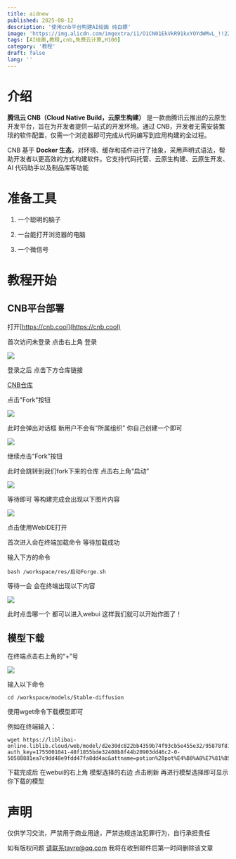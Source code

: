 ```yaml
---
title: aidnew
published: 2025-08-12
description: '使用cnb平台构建AI绘画 纯白嫖'
image: 'https://img.alicdn.com/imgextra/i1/O1CN01EkVkR91kxYOYdWMvL_!!2215879134750-0-fleamarket.jpg'
tags: [AI绘画,教程,cnb,免费云计算,H100]
category: '教程'
draft: false 
lang: ''
---
```


# 介绍

**腾讯云 CNB（Cloud Native Build，云原生构建）** 是一款由腾讯云推出的云原生开发平台，旨在为开发者提供一站式的开发环境。通过 CNB，开发者无需安装繁琐的软件配置，仅需一个浏览器即可完成从代码编写到应用构建的全过程。

CNB 基于 **Docker 生态**，对环境、缓存和插件进行了抽象，采用声明式语法，帮助开发者以更高效的方式构建软件。它支持代码托管、云原生构建、云原生开发、AI 代码助手以及制品库等功能

# 准备工具

1. 一个聪明的脑子

2. 一台能打开浏览器的电脑

3. 一个微信号

# 教程开始

## CNB平台部署

打开[https://cnb.cool](https://cnb.cool)

首次访问未登录 点击右上角 登录

![](https://img.alicdn.com/imgextra/i2/O1CN01rkj1Ew1kxYOX3w7Hp_!!2215879134750-49-fleamarket.webp)



登录之后 点击下方仓库链接

[CNB仓库](https://cnb.cool/beilinmo/SD-WebUI_ForgeUI-EasyJoy)

点击"Fork"按钮

![](https://img.alicdn.com/imgextra/i2/O1CN01B5qA7H1kxYOX3tyGK_!!2215879134750-49-fleamarket.webp)

此时会弹出对话框 新用户不会有“所属组织” 你自己创建一个即可

![](https://img.alicdn.com/imgextra/i2/O1CN01BjSqPy1kxYOZlXlvc_!!2215879134750-49-fleamarket.webp)

继续点击“Fork”按钮

此时会跳转到我们fork下来的仓库 点击右上角“启动”

![](https://img.alicdn.com/imgextra/i3/O1CN01RRcygn1kxYOZAn5Gn_!!2215879134750-49-fleamarket.webp)

等待即可 等构建完成会出现以下图片内容

![](https://img.alicdn.com/imgextra/i4/O1CN01L4hBVF1kxYOSi2OyW_!!2215879134750-49-fleamarket.webp)

点击使用WebIDE打开

首次进入会在终端加载命令 等待加载成功

输入下方的命令

```
bash /workspace/res/启动Forge.sh
```

等待一会 会在终端出现以下内容

![](https://img.alicdn.com/imgextra/i2/O1CN012zTtbR1kxYOZlZ75O_!!2215879134750-49-fleamarket.webp)

此时点击哪一个 都可以进入webui 这样我们就可以开始作图了！



## 模型下载

在终端点击右上角的“+”号

![](https://img.alicdn.com/imgextra/i3/O1CN0166A4mj1kxYOSi0K4B_!!2215879134750-49-fleamarket.webp)

输入以下命令

```
cd /workspace/models/Stable-diffusion
```

使用wget命令下载模型即可

例如在终端输入：

```
wget https://liblibai-online.liblib.cloud/web/model/d2e30dc822bb4359b74f93cb5e455e32/95878f817cc37c557013662341ca02b991e4ff04ae33719345fd09cb1d22923a.safetensors?auth_key=1755001041-48f1855bde32408b8f44b20903dd46c2-0-50588881ea7c9dd48e9fdd47fa8dd4ac&attname=potion%20pot%E4%B8%A8%E7%81%B5%E8%8D%AF%E9%94%85_3.0.safetensors
```



下载完成后 在webui的右上角 模型选择的右边 点击刷新 再进行模型选择即可显示你下载的模型



# 声明

仅供学习交流，严禁用于商业用途，严禁违规违法犯罪行为，自行承担责任



如有版权问题 请联系tavre@qq.com 我将在收到邮件后第一时间删除该文章

